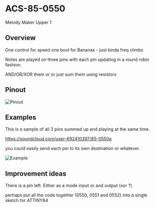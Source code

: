 # ACS-85-0550

Melody Maker Upper 1

## Overview

One control for speed
one bool for Bananas - just kinda freq climbs

Notes are played on three pins with each pin updating in a round robin fashion.

AND/OR/XOR them or or just sum them using resistors

## Pinout

![Pinout](https://github.com/robstave/ArduinoComponentSketches/blob/master/ACS-85%20ATTiny85%20sketches/ACS-85-0550/images/ACS-85-0550.png)


## Examples

This is a sample of all 3 pins summed up and playing at the same time.

https://soundcloud.com/user-692410397/85-0550a

you could easily send each pin to its own destination or whatever.

![Example](https://github.com/robstave/ArduinoComponentSketches/blob/master/ACS-85%20ATTiny85%20sketches/ACS-85-0550/images/ACS-85-0550-example.png)


## Improvement ideas

There is a pin left.  Either as a mode input or and output (xor ?)

perhaps put all the code together (0550, 0551 and 0552) into a single sketch for ATTINY84


 

